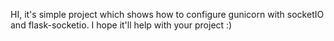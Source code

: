 HI,
it's simple project which shows how to configure gunicorn with socketIO and flask-socketio. I hope it'll help with your project  :)
